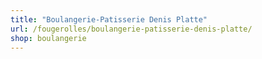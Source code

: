 ```yaml
---
title: "Boulangerie-Patisserie Denis Platte"
url: /fougerolles/boulangerie-patisserie-denis-platte/
shop: boulangerie
---
```

